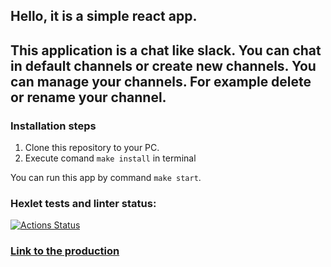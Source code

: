 ## Hello, it is a simple react app. 

This application is a chat like slack. You can chat in default channels or create new channels. You can manage your channels. For example delete or rename your channel.
--  
### Installation steps
1. Clone this repository to your PC.
2. Execute comand `make install` in terminal

You can run this app by command `make start`.

### Hexlet tests and linter status:
[![Actions Status](https://github.com/Asma-pixel/frontend-project-12/workflows/hexlet-check/badge.svg)](https://github.com/Asma-pixel/frontend-project-12/actions)

### [Link to the production](https://frontend-project-12-production-960d.up.railway.app/)
